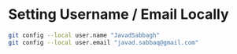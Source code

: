 
# Setting Username / Email Locally
```bash
git config --local user.name "JavadSabbagh"
git config --local user.email "javad.sabbaq@gmail.com"
```
